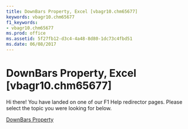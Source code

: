 ```yaml
---
title: DownBars Property, Excel [vbagr10.chm65677]
keywords: vbagr10.chm65677
f1_keywords:
- vbagr10.chm65677
ms.prod: office
ms.assetid: 5f27fb12-d3c4-4a48-8d80-1dc73c4fbd51
ms.date: 06/08/2017
---
```



# DownBars Property, Excel [vbagr10.chm65677]

Hi there! You have landed on one of our F1 Help redirector pages. Please select the topic you were looking for below.

[DownBars Property](http://msdn.microsoft.com/library/752b1b94-9027-876a-54a2-7aabed4e055b%28Office.15%29.aspx)

